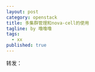 ```yaml
---
layout: post
category: openstack
title: 多集群管理和nova-cell的使用
tagline: by 噜噜噜
tags: 
  - xx
published: true
---
```


<!--more-->

转发：

[链接地址]: https://www.cnblogs.com/wanglm/articles/5749813.html

